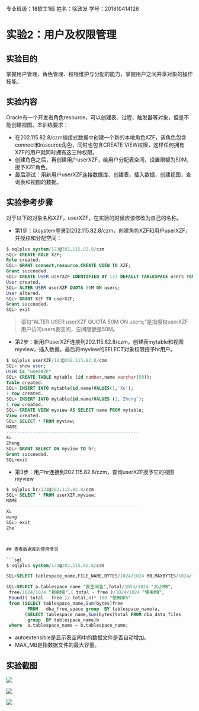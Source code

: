 专业班级：18软工1班
姓名：徐政发
学号：201810414126

# 实验2：用户及权限管理

## 实验目的

掌握用户管理、角色管理、权根维护与分配的能力，掌握用户之间共享对象的操作技能。

## 实验内容

Oracle有一个开发者角色resource，可以创建表、过程、触发器等对象，但是不能创建视图。本训练要求：

- 在202.115.82.8/czm插接式数据中创建一个新的本地角色XZF，该角色包含connect和resource角色，同时也包含CREATE VIEW权限，这样任何拥有XZF的用户就同时拥有这三种权限。
- 创建角色之后，再创建用户userXZF，给用户分配表空间，设置限额为50M，授予XZF角色。
- 最后测试：用新用户userXZF连接数据库、创建表，插入数据，创建视图，查询表和视图的数据。

## 实验参考步骤

对于以下的对象名称XZF，userXZF，在实验的时候应该修改为自己的名称。

- 第1步：以system登录到202.115.82.8/czm，创建角色XZF和用户userXZF，并授权和分配空间：

```sql
$ sqlplus system/123@202.115.82.8/czm
SQL> CREATE ROLE XZF;
Role created.
SQL> GRANT connect,resource,CREATE VIEW TO XZF;
Grant succeeded.
SQL> CREATE USER userXZF IDENTIFIED BY 123 DEFAULT TABLESPACE users TEMPORARY TABLESPACE temp;
User created.
SQL> ALTER USER userXZF QUOTA 50M ON users;
User altered.
SQL> GRANT XZF TO userXZF;
Grant succeeded.
SQL> exit
```

> 语句“ALTER USER userXZF QUOTA 50M ON users;”是指授权userXZF用户访问users表空间，空间限额是50M。

- 第2步：新用户userXZF连接到202.115.82.8/czm，创建表mytable和视图myview，插入数据，最后将myview的SELECT对象权限授予hr用户。

```sql
$ sqlplus userXZF/123@202.115.82.8/czm
SQL> show user;
USER is "userXZF"
SQL> CREATE TABLE mytable (id number,name varchar(50));
Table created.
SQL> INSERT INTO mytable(id,name)VALUES(1,'Xu');
1 row created.
SQL> INSERT INTO mytable(id,name)VALUES (2,'Zheng');
1 row created.
SQL> CREATE VIEW myview AS SELECT name FROM mytable;
View created.
SQL> SELECT * FROM myview;
NAME
--------------------------------------------------
Xu
Zheng
SQL> GRANT SELECT ON myview TO hr;
Grant succeeded.
SQL>exit
```

- 第3步：用户hr连接到202.115.82.8/czm，查询userXZF授予它的视图myview

```sql
$ sqlplus hr/123@202.115.82.8/czm
SQL> SELECT * FROM userXZF.myview;
NAME
--------------------------------------------------
Xu
wang
SQL> exit
Zhe`



## 查看数据库的使用情况

```sql
$ sqlplus system/123@202.115.82.8/czm

SQL>SELECT tablespace_name,FILE_NAME,BYTES/1024/1024 MB,MAXBYTES/1024/1024 MAX_MB,autoextensible FROM dba_data_files  WHERE  tablespace_name='USERS';

SQL>SELECT a.tablespace_name "表空间名",Total/1024/1024 "大小MB",
 free/1024/1024 "剩余MB",( total - free )/1024/1024 "使用MB",
 Round(( total - free )/ total,4)* 100 "使用率%"
 from (SELECT tablespace_name,Sum(bytes)free
        FROM   dba_free_space group  BY tablespace_name)a,
       (SELECT tablespace_name,Sum(bytes)total FROM dba_data_files
        group  BY tablespace_name)b
 where  a.tablespace_name = b.tablespace_name;
```




- autoextensible是显示表空间中的数据文件是否自动增加。
- MAX_MB是指数据文件的最大容量。

## 实验截图

![](1.png)

![](2.png)

![](3.png)

<!-- ## 实验参考

- Oracle地址：202.115.82.8 用户名：system,hr,userXZF ， 密码123， 数据库名称：202.115.82.8/czm，端口号：1521

- SQL-DEVELOPER修改用户的操作界面：
![](./img/sqldevelop修改用户.png)

- sqldeveloper授权对象的操作界面：
![](./img/sqldevelop授权对象.png) -->